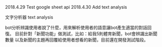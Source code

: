 2018.4.29 Test google sheet api
2018.4.30 Add text analysis


文字分析器 text analysis

bot分析辨識使用者說了什麼，用來解析使用者的語意讓bot產生適當的對話回復。
目前針對「新聞功能」做測試，比如：給我5則體育新聞，bot會辨識出新聞數量
以及新聞的主題再回覆給使用者想看的新聞，目前還在開發測試階段。